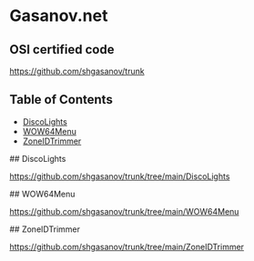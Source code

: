 # Gasanov.net

## OSI certified code

<https://github.com/shgasanov/trunk>

## Table of Contents

- [DiscoLights](#DiscoLights)
- [WOW64Menu](#WOW64Menu)
- [ZoneIDTrimmer](#ZoneIDTrimmer)

<a name="DiscoLights"/>
## DiscoLights

<https://github.com/shgasanov/trunk/tree/main/DiscoLights>

<a name="WOW64Menu"/>
## WOW64Menu

<https://github.com/shgasanov/trunk/tree/main/WOW64Menu>

<a name="ZoneIDTrimmer"/>
## ZoneIDTrimmer

<https://github.com/shgasanov/trunk/tree/main/ZoneIDTrimmer>
